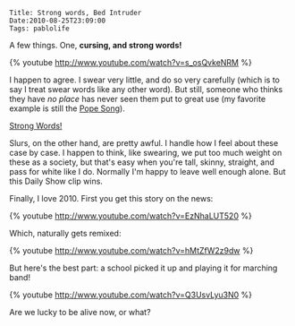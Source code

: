     Title: Strong words, Bed Intruder
    Date:2010-08-25T23:09:00
    Tags: pablolife

A few things.  One, **cursing, and strong words!**

{% youtube http://www.youtube.com/watch?v=s_osQvkeNRM %}

I happen to agree.  I swear very little, and do so very carefully (which is to
say I treat swear words like any other word). But still, someone who thinks
they have _no place_ has never seen them put to great use (my favorite example
is still the [Pope Song][1]).

[Strong Words!](http://www.thedailyshow.com/watch/tue-august-24-2010/the-hurt-talker)

Slurs, on the other hand, are pretty awful. I handle how I feel about these
case by case. I happen to think, like swearing, we put too much weight on
these as a society, but that's easy when you're tall, skinny, straight, and
pass for white like I do. Normally I'm happy to leave well enough alone. But
this Daily Show clip wins.

Finally, I love 2010. First you get this story on the news:

{% youtube http://www.youtube.com/watch?v=EzNhaLUT520 %}

Which, naturally gets remixed:

{% youtube http://www.youtube.com/watch?v=hMtZfW2z9dw %}

But here's the best part: a school picked it up and playing it for marching
band!

{% youtube http://www.youtube.com/watch?v=Q3UsvLyu3N0 %}

Are we lucky to be alive now, or what?

   [1]: http://www.morepaul.com/2010/04/i-read-news.html
